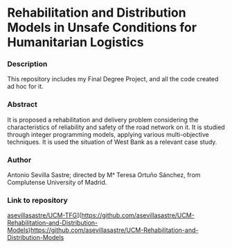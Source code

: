 # Rehabilitation and Distribution Models in Unsafe Conditions for Humanitarian Logistics

### Description
This repository includes my Final Degree Project, and all the code created ad hoc for it.

### Abstract
It is proposed a rehabilitation and delivery problem considering the characteristics of reliability and safety of the road network on it.
It is studied through integer programming models, applying various multi-objective techniques.
It is used the situation of West Bank as a relevant case study.

### Author
Antonio Sevilla Sastre; directed by Mᵃ Teresa Ortuño Sánchez, from Complutense University of Madrid.

### Link to repository
[asevillasastre/UCM-TFG](https://github.com/asevillasastre/UCM-TFG)](https://github.com/asevillasastre/UCM-Rehabilitation-and-Distribution-Models)https://github.com/asevillasastre/UCM-Rehabilitation-and-Distribution-Models
